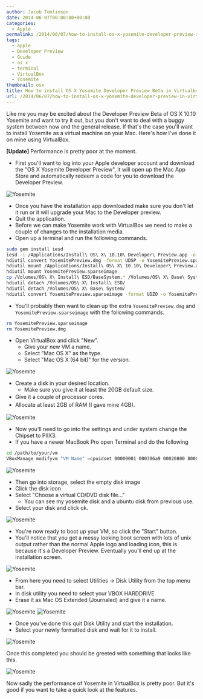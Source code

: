 ```yaml
---
author: Jacob Tomlinson
date: 2014-06-07T00:00:00+00:00
categories:
  - Apple
permalink: /2014/06/07/how-to-install-os-x-yosemite-developer-preview-in-virtualbox/
tags:
  - apple
  - Developer Preview
  - Guide
  - os x
  - terminal
  - VirtualBox
  - Yosemite
thumbnail: osx
title: How to install OS X Yosemite Developer Preview Beta in Virtualbox
url: /2014/06/07/how-to-install-os-x-yosemite-developer-preview-in-virtualbox/
---
```


Like me you may be excited about the Developer Preview Beta of OS X 10.10 Yosemite and want to try it out, but you don't want to deal with a buggy system between now and the general release. If that's the case you'll want to install Yosemite as a virtual machine on your Mac. Here's how I've done it on mine using VirtualBox.

**[Update]** Performance is pretty poor at the moment.

*   First you'll want to log into your Apple developer account and download the "OS X Yosemite Developer Preview", it will open up the Mac App Store and automatically redeem a code for you to download the Developer Preview.

![Yosemite](http://i.imgur.com/IrTlNCp.png)

*   Once you have the installation app downloaded make sure you don't let it run or it will upgrade your Mac to the Developer preview.
*   Quit the application.
*   Before we can make Yosemite work with VirtualBox we need to make a couple of changes to the installation media.
*   Open up a terminal and run the following commands.

```bash
sudo gem install iesd
iesd -i /Applications/Install\ OS\ X\ 10.10\ Developer\ Preview.app -o YosemitePreview.dmg -t BaseSystem
hdiutil convert YosemitePreview.dmg -format UDSP -o YosemitePreview.sparseimage
hdiutil mount /Applications/Install\ OS\ X\ 10.10\ Developer\ Preview.app/Contents/SharedSupport/InstallESD.dmg
hdiutil mount YosemitePreview.sparseimage
cp /Volumes/OS\ X\ Install\ ESD/BaseSystem.* /Volumes/OS\ X\ Base\ System/
hdiutil detach /Volumes/OS\ X\ Install\ ESD/
hdiutil detach /Volumes/OS\ X\ Base\ System/
hdiutil convert YosemitePreview.sparseimage -format UDZO -o YosemitePreviewVirtualBox.dmg
```

*   You'll probably then want to clean up the extra `YosemitePreview.dmg` and `YosemitePreview.sparseimage` with the following commands.

```bash
rm YosemitePreview.sparseimage
rm YosemitePreview.dmg
```

*   Open VirtualBox and click "New".
    *   Give your new VM a name.
    *   Select "Mac OS X" as the type.
    *   Select "Mac OS X (64 bit)" for the version.

![Yosemite](http://i.imgur.com/HLTNb7x.png)

*   Create a disk in your desired location.
    *   Make sure you give it at least the 20GB default size.
*   <span style="line-height: 1.5em;">Give it a couple of processor cores.</span>
*   <span style="line-height: 1.5em;">Allocate at least 2GB of RAM (I gave mine 4GB).</span>

![Yosemite](http://i.imgur.com/AsL9mZA.png)

*   Now you'll need to go into the settings and under system change the Chipset to PIIX3.
*   If you have a newer MacBook Pro open Terminal and do the following

```bash
cd /path/to/your/vm
VBoxManage modifyvm "VM Name" –cpuidset 00000001 000306a9 00020800 80000201 178bfbff
```

![Yosemite](http://i.imgur.com/8pSI2Ww.png)

*   Then go into storage, select the empty disk image
*   Click the disk icon
*   Select "Choose a virtual CD/DVD disk file..."
    *   You can see my yosemite disk and a ubuntu disk from previous use.
*   Select your disk and click ok.

![Yosemite](http://i.imgur.com/8BKCd1L.png)

*   You're now ready to boot up your VM, so click the "Start" button.
*   You'll notice that you get a messy looking boot screen with lots of unix output rather than the normal Apple logo and loading icon, this is because it's a Developer Preview. Eventually you'll end up at the installation screen.

![Yosemite](http://i.imgur.com/L3vGRVQ.png)

*   From here you need to select Utilities -> Disk Utility from the top menu bar.
*   In disk utility you need to select your VBOX HARDDRIVE
*   Erase it as Mac OS Extended (Journaled) and give it a name.

![Yosemite](http://i.imgur.com/lVJXcmK.png)
![Yosemite](http://i.imgur.com/G2eudHs.png)

*   Once you've done this quit Disk Utility and start the installation.
*   Select your newly formatted disk and wait for it to install.

![Yosemite](http://i.imgur.com/Zrk5F5S.png)

Once this completed you should be greeted with something that looks like this.

![Yosemite](http://i.imgur.com/VrkQncM.png)

Now sadly the performance of Yosemite in VirtualBox is pretty poor. But it's good if you want to take a quick look at the features.

